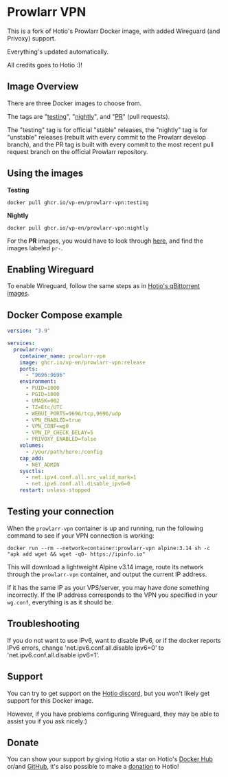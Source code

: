 # Prowlarr VPN

This is a fork of Hotio's Prowlarr Docker image, with added Wireguard (and Privoxy) support.

Everything's updated automatically.

All credits goes to Hotio :)!

## Image Overview

There are three Docker images to choose from.

The tags are "[testing](https://github.com/vp-en/prowlarr-vpn/tree/testing)", "[nightly](https://github.com/vp-en/prowlarr-vpn/tree/nightly)", and "[PR](https://github.com/vp-en/prowlarr-vpn/tree/pr)" (pull requests).

The "testing" tag is for official "stable" releases, the "nightly" tag is for "unstable" releases (rebuilt with every commit to the Prowlarr develop branch), and the PR tag is built with every commit to the most recent pull request branch on the official Prowlarr repository.


## Using the images

**Testing**

`docker pull ghcr.io/vp-en/prowlarr-vpn:testing`


**Nightly**

`docker pull ghcr.io/vp-en/prowlarr-vpn:nightly`


For the **PR** images, you would have to look through [here](https://github.com/vp-en/prowlarr-vpn/pkgs/container/prowlarr-vpn/versions), and find the images labeled `pr-`.


## Enabling Wireguard

To enable Wireguard, follow the same steps as in [Hotio's qBittorrent images](https://hotio.dev/containers/qbittorrent/#wireguard-vpn-support).


## Docker Compose example


``` yaml
version: "3.9"

services:
  prowlarr-vpn:
    container_name: prowlarr-vpn
    image: ghcr.io/vp-en/prowlarr-vpn:release
    ports:
      - "9696:9696"
    environment:
      - PUID=1000
      - PGID=1000
      - UMASK=002
      - TZ=Etc/UTC
      - WEBUI_PORTS=9696/tcp,9696/udp
      - VPN_ENABLED=true
      - VPN_CONF=wg0
      - VPN_IP_CHECK_DELAY=5
      - PRIVOXY_ENABLED=false
    volumes:
      - /your/path/here:/config
    cap_add:
      - NET_ADMIN
    sysctls:
      - net.ipv4.conf.all.src_valid_mark=1
      - net.ipv6.conf.all.disable_ipv6=0
    restart: unless-stopped
```

## Testing your connection

When the `prowlarr-vpn` container is up and running, run the following command to see if your VPN connection is working:

```
docker run --rm --network=container:prowlarr-vpn alpine:3.14 sh -c "apk add wget && wget -qO- https://ipinfo.io"
```

This will download a lightweight Alpine v3.14 image, route its network through the `prowlarr-vpn` container, and output the current IP address.

If it has the same IP as your VPS/server, you may have done something incorrectly. If the IP address corresponds to the VPN you specified in your `wg.conf`, everything is as it should be.

## Troubleshooting

If you do not want to use IPv6, want to disable IPv6, or if the docker reports IPv6 errors, change 'net.ipv6.conf.all.disable ipv6=0' to 'net.ipv6.conf.all.disable ipv6=1'.

## Support

You can try to get support on the [Hotio discord](https://hotio.dev/discord), but you won't likely get support for this Docker image. 

However, if you have problems configuring Wireguard, they may be able to assist you if you ask nicely:)

## Donate

You can show your support by giving Hotio a star on Hotio's [Docker Hub](https://hub.docker.com/u/hotio) or/and [GitHub](https://github.com/hotio), it's also possible to make a [donation](https://hotio.dev/donate) to Hotio!
